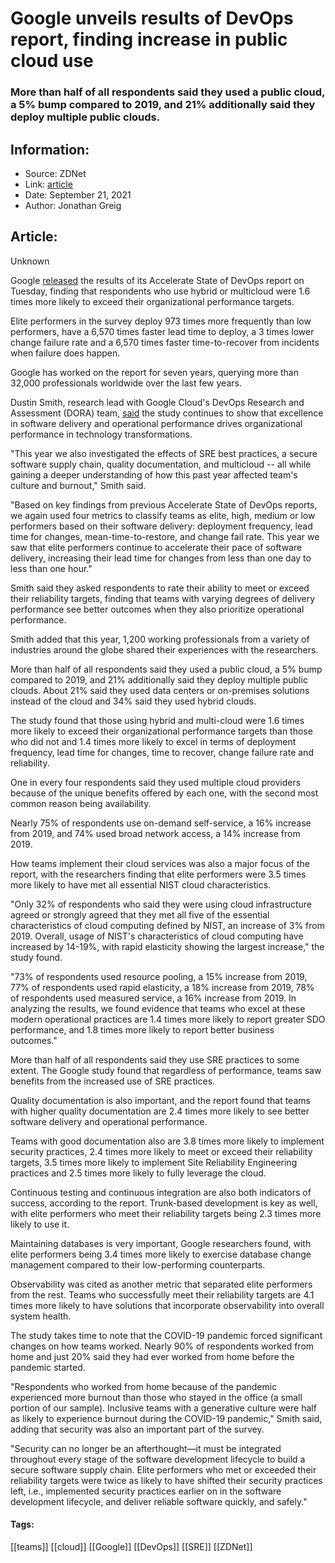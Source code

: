 # Google unveils results of DevOps report, finding increase in public cloud use
### More than half of all respondents said they used a public cloud, a 5% bump compared to 2019, and 21% additionally said they deploy multiple public clouds.

## Information:
+ Source: ZDNet
+ Link: [article](https://www.zdnet.com/article/google-unveils-results-of-devops-report/)
+ Date: September 21, 2021
+ Author: Jonathan Greig


## Article:
Unknown

Google [released](https://cloud.google.com/blog/products/devops-sre/announcing-dora-2021-accelerate-state-of-devops-report) the results of its Accelerate State of DevOps report on Tuesday, finding that respondents who use hybrid or multicloud were 1.6 times more likely to exceed their organizational performance targets. 

Elite performers in the survey deploy 973 times more frequently than low performers, have a 6,570 times faster lead time to deploy, a 3 times lower change failure rate and a 6,570 times faster time-to-recover from incidents when failure does happen. 

Google has worked on the report for seven years, querying more than 32,000 professionals worldwide over the last few years. 

Dustin Smith, research lead with Google Cloud's DevOps Research and Assessment (DORA) team, [said](https://www.forbes.com/sites/googlecloud/2021/09/21/yet-another-reason-to-adopt-devops-pandemic-proofing-your-team/?sh=3ed21a1579b4) the study continues to show that excellence in software delivery and operational performance drives organizational performance in technology transformations. 

"This year we also investigated the effects of SRE best practices, a secure software supply chain, quality documentation, and multicloud -- all while gaining a deeper understanding of how this past year affected team's culture and burnout," Smith said. 

"Based on key findings from previous Accelerate State of DevOps reports, we again used four metrics to classify teams as elite, high, medium or low performers based on their software delivery: deployment frequency, lead time for changes, mean-time-to-restore, and change fail rate. This year we saw that elite performers continue to accelerate their pace of software delivery, increasing their lead time for changes from less than one day to less than one hour."

Smith said they asked respondents to rate their ability to meet or exceed their reliability targets, finding that teams with varying degrees of delivery performance see better outcomes when they also prioritize operational performance.






Smith added that this year, 1,200 working professionals from a variety of industries around the globe shared their experiences with the researchers. 

More than half of all respondents said they used a public cloud, a 5% bump compared to 2019, and 21% additionally said they deploy multiple public clouds. About 21% said they used data centers or on-premises solutions instead of the cloud and 34% said they used hybrid clouds. 

The study found that those using hybrid and multi-cloud were 1.6 times more likely to exceed their organizational performance targets than those who did not and 1.4 times more likely to excel in terms of deployment frequency, lead time for changes, time to recover, change failure rate and reliability.

One in every four respondents said they used multiple cloud providers because of the unique benefits offered by each one, with the second most common reason being availability. 

Nearly 75% of respondents use on-demand self-service, a 16% increase from 2019, and 74% used broad network access, a 14% increase from 2019. 

How teams implement their cloud services was also a major focus of the report, with the researchers finding that elite performers were 3.5 times more likely to have met all essential NIST cloud characteristics.

"Only 32% of respondents who said they were using cloud infrastructure agreed or strongly agreed that they met all five of the essential characteristics of cloud computing defined by NIST, an increase of 3% from 2019. Overall, usage of NIST's characteristics of cloud computing have increased by 14-19%, with rapid elasticity showing the largest increase," the study found. 

"73% of respondents used resource pooling, a 15% increase from 2019, 77% of respondents used rapid elasticity, a 18% increase from 2019, 78% of respondents used measured service, a 16% increase from 2019. In analyzing the results, we found evidence that teams who excel at these modern operational practices are 1.4 times more likely to report greater SDO performance, and 1.8 times more likely to report better business outcomes." 

More than half of all respondents said they use SRE practices to some extent. The Google study found that regardless of performance, teams saw benefits from the increased use of SRE practices.

Quality documentation is also important, and the report found that teams with higher quality documentation are 2.4 times more likely to see better software delivery and operational performance. 

Teams with good documentation also are 3.8 times more likely to implement security practices, 2.4 times more likely to meet or exceed their reliability targets, 3.5 times more likely to implement Site Reliability Engineering practices and 2.5 times more likely to fully leverage the cloud. 

Continuous testing and continuous integration are also both indicators of success, according to the report. Trunk-based development is key as well, with elite performers who meet their reliability targets being 2.3 times more likely to use it. 

Maintaining databases is very important, Google researchers found, with elite performers being 3.4 times more likely to exercise database change management compared to their low-performing counterparts.

Observability was cited as another metric that separated elite performers from the rest. Teams who successfully meet their reliability targets are 4.1 times more likely to have solutions that incorporate observability into overall system health.

The study takes time to note that the COVID-19 pandemic forced significant changes on how teams worked. Nearly 90% of respondents worked from home and just 20% said they had ever worked from home before the pandemic started. 

"Respondents who worked from home because of the pandemic experienced more burnout than those who stayed in the office (a small portion of our sample). Inclusive teams with a generative culture were half as likely to experience burnout during the COVID-19 pandemic," Smith said, adding that security was also an important part of the survey.

"Security can no longer be an afterthought—it must be integrated throughout every stage of the software development lifecycle to build a secure software supply chain. Elite performers who met or exceeded their reliability targets were twice as likely to have shifted their security practices left, i.e., implemented security practices earlier on in the software development lifecycle, and deliver reliable software quickly, and safely."





#### Tags:
[[teams]] [[cloud]] [[Google]] [[DevOps]] [[SRE]] [[ZDNet]]
